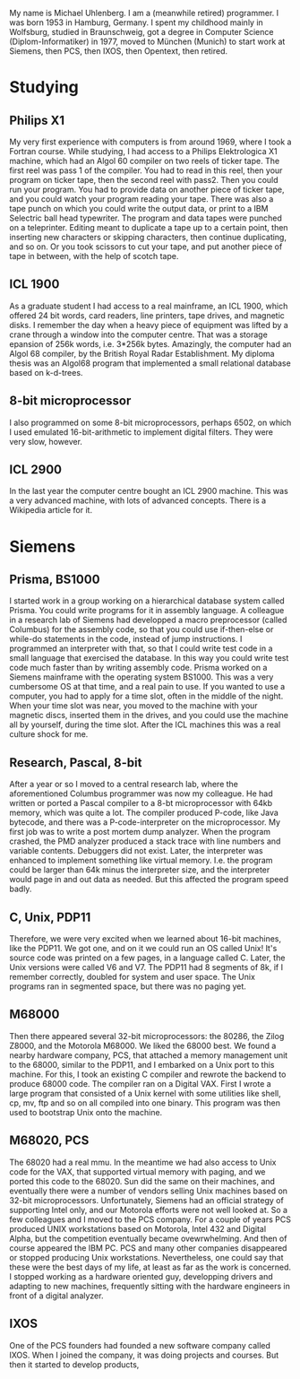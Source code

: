 My name is Michael Uhlenberg. I am a (meanwhile retired) programmer.
I was born 1953 in Hamburg, Germany. I spent my childhood mainly in Wolfsburg,
studied in Braunschweig, got a degree in Computer Science (Diplom-Informatiker) in 1977,
moved to München (Munich) to start work at Siemens, then PCS, then IXOS, then Opentext, then retired.

# Studying #
## Philips X1 ##
My very first experience with computers is from around 1969, where I took a Fortran course. While studying,
I had access to a Philips Elektrologica X1 machine, which had an Algol 60 compiler on two reels of ticker tape.
The first reel was pass 1 of the compiler. You had to read in this reel, then your program on ticker tape, then the second reel with pass2.
Then you could run your program. You had to provide data on another piece of ticker tape, and you could watch your program reading your tape.
There was also a tape punch on which you could write the output data, or print to a IBM Selectric ball head typewriter.
The program and data tapes were punched on a teleprinter. Editing meant to duplicate a tape up to a certain point, then 
inserting new characters or skipping characters, then continue duplicating, and so on. Or you took scissors to cut your tape, 
and put another piece of tape in between, with the help of scotch tape.
## ICL 1900 ##
As a graduate student I had access to a real mainframe, an ICL 1900, which offered 24 bit words, card readers, line printers, tape drives,
and magnetic disks. I remember the day when a heavy piece of equipment was lifted by a crane through a window into the computer centre. 
That was a storage epansion of 256k words, i.e. 3*256k bytes. Amazingly, the computer had an Algol 68 compiler, by the British Royal Radar Establishment. 
My diploma thesis was an Algol68 program that implemented a small relational database based on k-d-trees. 
## 8-bit microprocessor ##
I also programmed on some 8-bit microprocessors, perhaps 6502,
on which I used emulated 16-bit-arithmetic to implement digital filters. They were very slow, however.
## ICL 2900 ##
In the last year the computer centre bought an ICL 2900 machine. This was a very advanced machine, with lots of advanced concepts. There is a Wikipedia article for it.
# Siemens #
## Prisma, BS1000
I started work in a group working on a hierarchical database system called Prisma. You could write programs for it in assembly language. 
A colleague in a research lab of Siemens had developped a macro preprocessor (called Columbus) for the assembly code, so that you could use 
if-then-else or while-do statements in the code, instead of jump instructions. I programmed an interpreter with that, 
so that I could write test code in a small language that exercised the database. In this way you could write test code much faster than by writing assembly code.
Prisma worked on a Siemens mainframe with the operating system BS1000. This was a very cumbersome OS at that time, and a real pain to use. If you wanted to use a computer,
you had to apply for a time slot, often in the middle of the night. When your time slot was near, you moved to the machine with your magnetic discs, inserted them in the drives,
and you could use the machine all by yourself, during the time slot. After the ICL machines this was a real culture shock for me.
## Research, Pascal, 8-bit
After a year or so I moved to a central research lab, where the aforementioned Columbus programmer was now my colleague. He had written or ported a Pascal compiler to a 8-bt
microprocessor with 64kb memory, which was quite a lot. The compiler produced P-code, like Java bytecode, 
and there was a P-code-interpreter on the microprocessor. My first job was to write a post mortem dump analyzer. When the program crashed, 
the PMD analyzer produced a stack trace with line numbers and variable contents. Debuggers did not exist. Later, the interpreter was enhanced to implement something
like virtual memory. I.e. the program could be larger than 64k minus the interpreter size, and the interpreter would page in and out data as needed. 
But this affected the program speed badly. 
## C, Unix, PDP11 ##
Therefore, we were very excited when we learned about 16-bit machines, like the PDP11. We got one, 
and on it we could run an OS called Unix! It's source code was printed on a few pages, in a language called C. Later, the Unix versions were called V6 and V7.
The PDP11 had 8 segments of 8k, if I remember correctly, doubled for system and user space. The Unix programs ran in segmented space, but there was no paging yet.
## M68000 ##
Then there appeared several 32-bit microprocessors: the 80286, the Zilog Z8000, and the Motorola M68000. We liked the 68000 best. 
We found a nearby hardware company, PCS, that attached a memory management unit to the 68000, similar to the PDP11, and I embarked on a Unix port to this machine.
For this, I took an existing C compiler and rewrote the backend to produce 68000 code. The compiler ran on a Digital VAX. 
First I wrote a large program that consisted of a Unix kernel with some utilities like shell, cp, mv, ftp and so on all compiled into one binary. 
This program was then used to bootstrap Unix onto the machine.
## M68020, PCS ##
The 68020 had a real mmu. In the meantime we had also access to Unix code for the VAX, that supported virtual memory with paging, and we ported this code to the 68020.
Sun did the same on their machines, and eventually there were a number of vendors selling Unix machines based on 32-bit microprocessors. Unfortunately, 
Siemens had an official strategy of supporting Intel only, and our Motorola efforts were not well looked at. So a few colleagues and I moved to the PCS company. 
For a couple of years PCS produced UNIX workstations based on Motorola, Intel 432 and Digital Alpha, but the competition eventually became ovewrwhelming. 
And then of course appeared the IBM PC. PCS and many other companies disappeared or stopped producing Unix workstations. Nevertheless, one could say that these were
the best days of my life, at least as far as the work is concerned. I stopped working as a hardware oriented guy, developping drivers and adapting to new machines, 
frequently sitting with the hardware engineers in front of a digital analyzer.
## IXOS ##
One of the PCS founders had founded a new software company called IXOS. When I joined the company, it was doing projects and courses. 
But then it started to develop products,
